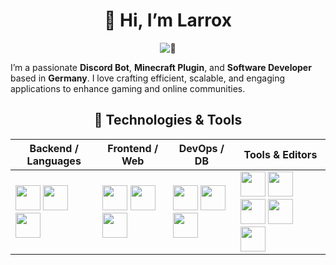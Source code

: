 

<h1 align=center>👋 Hi, I’m Larrox </h1> 

<p align=center>
  <img align=center src="https://komarev.com/ghpvc/?username=copyandbuild&label=Profile%20viewer%20👀%20&color=0e75b6&style=for-the-badge" alt="👀" />
</p>  

I’m a passionate **Discord Bot**, **Minecraft Plugin**, and **Software Developer** based in **Germany**. I love crafting efficient, scalable, and engaging applications to enhance gaming and online communities.

<h2 align=center>🔧 Technologies & Tools </h2>

<div align="center">

<table>
  <thead>
    <tr>
      <th>Backend / Languages</th>
      <th>Frontend / Web</th>
      <th>DevOps / DB</th>
      <th>Tools & Editors</th>
    </tr>
  </thead>
  <tbody>
    <tr>
      <td>
        <img src="https://skillicons.dev/icons?i=py" height="40" />
        <img src="https://skillicons.dev/icons?i=java" height="40" />
        <img src="https://skillicons.dev/icons?i=kotlin" height="40" />
      </td>
      <td>
        <img src="https://skillicons.dev/icons?i=html" height="40" />
        <img src="https://skillicons.dev/icons?i=css" height="40" />
        <img src="https://skillicons.dev/icons?i=js" height="40" />
      </td>
      <td>
        <img src="https://skillicons.dev/icons?i=sqlite" height="40" />
        <img src="https://skillicons.dev/icons?i=git" height="40" />
        <img src="https://skillicons.dev/icons?i=discordbots" height="40" />
      </td>
      <td>
        <img src="https://skillicons.dev/icons?i=idea" height="40" />
        <img src="https://skillicons.dev/icons?i=pycharm" height="40" />
        <img src="https://skillicons.dev/icons?i=rider" height="40" />
        <img src="https://skillicons.dev/icons?i=webstorm" height="40" />
        <img src="https://skillicons.dev/icons?i=vim" height="40" />
      </td>
    </tr>
  </tbody>
</table>
</div>
